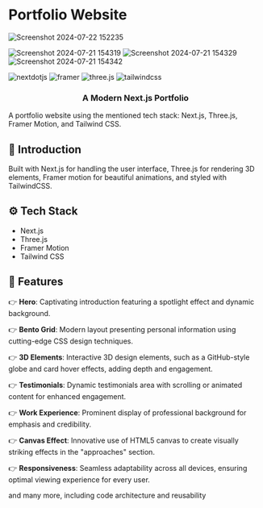 # Portfolio Website



![Screenshot 2024-07-22 152235](https://github.com/user-attachments/assets/db2d2d97-6685-492c-8107-a8be9c78d392)

![Screenshot 2024-07-21 154319](https://github.com/user-attachments/assets/1c1a87d9-2882-4842-a3bd-78f1e8e3a9d8)
![Screenshot 2024-07-21 154329](https://github.com/user-attachments/assets/13ccfa23-d5bb-4779-8f5a-920cea3bd775)
![Screenshot 2024-07-21 154342](https://github.com/user-attachments/assets/10f0ef40-39af-4ce8-9701-2f05c990a398)


  <div>
    <img src="https://img.shields.io/badge/-Next_JS-black?style=for-the-badge&logoColor=white&logo=nextdotjs&color=000000" alt="nextdotjs" />
    <img src="https://img.shields.io/badge/-Framer-black?style=for-the-badge&logoColor=white&logo=framer&color=0055FF" alt="framer" />
    <img src="https://img.shields.io/badge/-Three_JS-black?style=for-the-badge&logoColor=white&logo=threedotjs&color=000000" alt="three.js" />
    <img src="https://img.shields.io/badge/-Tailwind_CSS-black?style=for-the-badge&logoColor=white&logo=tailwindcss&color=06B6D4" alt="tailwindcss" />
  </div>

  <h3 align="center">A Modern Next.js Portfolio</h3>


</div>



A portfolio website using the mentioned tech stack: Next.js, Three.js, Framer Motion, and Tailwind CSS.


## <a name="introduction">🤖 Introduction</a>

Built with Next.js for handling the user interface, Three.js for rendering 3D elements, Framer motion for beautiful animations, and styled with TailwindCSS.





## <a name="tech-stack">⚙️ Tech Stack</a>

- Next.js
- Three.js
- Framer Motion
- Tailwind CSS

## <a name="features">🔋 Features</a>

👉 **Hero**: Captivating introduction featuring a spotlight effect and dynamic background.

👉 **Bento Grid**: Modern layout presenting personal information using cutting-edge CSS design techniques.

👉 **3D Elements**:  Interactive 3D design elements, such as a GitHub-style globe and card hover effects, adding depth and engagement.

👉 **Testimonials**: Dynamic testimonials area with scrolling or animated content for enhanced engagement.

👉 **Work Experience**: Prominent display of professional background for emphasis and credibility.

👉 **Canvas Effect**: Innovative use of HTML5 canvas to create visually striking effects in the "approaches" section.

👉 **Responsiveness**: Seamless adaptability across all devices, ensuring optimal viewing experience for every user.

and many more, including code architecture and reusability 
